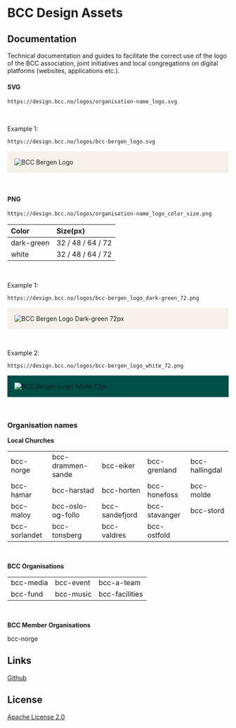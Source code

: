 # BCC Design Assets

## Documentation
<p>Technical documentation and guides to facilitate the correct use of the logo of the BCC association, joint initiatives and local congregations on digital platforms (websites, applications etc.).</p>

#### SVG

```bash
https://design.bcc.no/logos/organisation-name_logo.svg
```
<br>
<p>Example 1:</p>

```bash
https://design.bcc.no/logos/bcc-bergen_logo.svg
```
<p style="background-color:#F5F1EA; padding: 1rem">
    <img src="https://design.bcc.no/logos/bcc-bergen_logo.svg" alt="BCC Bergen Logo" />
</p>

<br>

#### PNG

```bash
https://design.bcc.no/logos/organisation-name_logo_color_size.png
```

| **Color**  	  | **Size(px)**      	|
|:------------	  |:-------------------	|
| dark-green 	  | 32 / 48 / 64 / 72 	|
| white      	  | 32 / 48 / 64 / 72 	|

<br>
<p>Example 1:</p>

```bash
https://design.bcc.no/logos/bcc-bergen_logo_dark-green_72.png
```
<p style="background-color:#F5F1EA; padding: 1rem">
    <img src="https://design.bcc.no/logos/bcc-bergen_logo_dark-green_72.png" alt="BCC Bergen Logo Dark-green 72px"/>
</p>

<br>
<p>Example 2:</p>

```bash
https://design.bcc.no/logos/bcc-bergen_logo_white_72.png
```
<p style="background-color:#004E48; padding: 1rem">
    <img src="https://design.bcc.no/logos/bcc-bergen_logo_white_72.png" alt="BCC Bergen Logo White 72px" />
</p>

<br>

### Organisation names


**Local Churches** 

|               	|                   	|                	|               	|                	|
|:--------------	|:------------------	|:---------------	|:--------------	|:---------------	|
| bcc-norge     	| bcc-drammen-sande 	| bcc-eiker      	| bcc-grenland  	| bcc-hallingdal 	|
| bcc-hamar     	| bcc-harstad       	| bcc-horten     	| bcc-honefoss  	| bcc-molde      	|
| bcc-maloy     	| bcc-oslo-og-follo 	| bcc-sandefjord 	| bcc-stavanger 	| bcc-stord      	|
| bcc-sorlandet 	| bcc-tonsberg      	| bcc-valdres    	| bcc-ostfold   	|                	|

<br>

**BCC Organisations**

|               |               |                	|
|:----------	|:----------	|:---------------	|
| bcc-media 	| bcc-event 	| bcc-a-team     	|
| bcc-fund  	| bcc-music 	| bcc-facilities 	|

<br>

**BCC Member Organisations**

bcc-norge 	


## Links

[Github](https://github.com/bcc-code/bcc-design)

## License

[Apache License 2.0](https://github.com/bcc-code/bcc-design/blob/main/LICENSE.md)